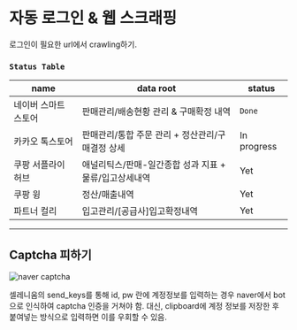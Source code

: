 # 자동 로그인 & 웹 스크래핑

로그인이 필요한 url에서 crawling하기.

### `Status Table`

| name        | data root                        | status       |
|-------------|----------------------------------|--------------|
| 네이버 스마트 스토어 | 판매관리/배송현황 관리 & 구매확정 내역           | `Done`       |
| 카카오 톡스토어    | 판매관리/통합 주문 관리 + 정산관리/구매결정 상세     | In progress  |
| 쿠팡 서플라이 허브  | 애널리틱스/판매-일간종합 성과 지표 + 물류/입고상세내역  | Yet          |
| 쿠팡 윙        | 정산/매출내역                          | Yet          |
| 파트너 컬리      | 입고관리/[공급사]입고확정내역                 | Yet          |


---
## Captcha 피하기

![naver captcha](https://cdn.digitaltoday.co.kr/news/photo/202009/247582_214051_3626.jpg)

셀레니움의 send_keys를 통해 id, pw 란에 계정정보를 입력하는 경우 naver에서 bot으로 인식하여 captcha 인증을 거쳐야 함.
대신, clipboard에 계정 정보를 저장한 후 붙여넣는 방식으로 입력하면 이를 우회할 수 있음.

